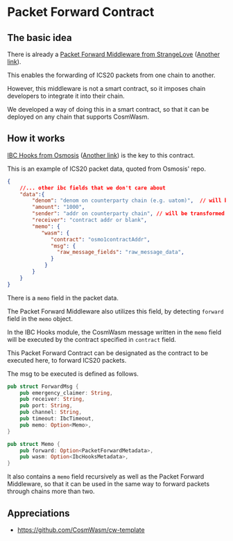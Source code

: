 # Packet Forward Contract

## The basic idea

There is already a [Packet Forward Middleware from StrangeLove](https://github.com/strangelove-ventures/packet-forward-middleware)
([Another link](https://github.com/cosmos/ibc-apps/tree/main/middleware/packet-forward-middleware)).

This enables the forwarding of ICS20 packets from one chain to another.

However, this middleware is not a smart contract, so it imposes chain developers to integrate it into their chain.

We developed a way of doing this in a smart contract, so that it can be deployed on any chain that supports CosmWasm.

## How it works

[IBC Hooks from Osmosis](https://github.com/osmosis-labs/osmosis/tree/main/x/ibc-hooks)
([Another link](https://github.com/cosmos/ibc-apps/tree/main/modules/ibc-hooks)) is the key to this contract.

This is an example of ICS20 packet data, quoted from Osmosis' repo.

```json
{
    //... other ibc fields that we don't care about
    "data":{
        "denom": "denom on counterparty chain (e.g. uatom)",  // will be transformed to the local denom (ibc/...)
        "amount": "1000",
        "sender": "addr on counterparty chain", // will be transformed
        "receiver": "contract addr or blank",
        "memo": {
           "wasm": {
              "contract": "osmo1contractAddr",
              "msg": {
                "raw_message_fields": "raw_message_data",
              }
            }
        }
    }
}
```

There is a `memo` field in the packet data.

The Packet Forward Middleware also utilizes this field, by detecting `forward` field in the `memo` object.

In the IBC Hooks module, the CosmWasm message written in the `memo` field will be executed by the contract specified in `contract` field.

This Packet Forward Contract can be designated as the contract to be executed here, to forward ICS20 packets.

The msg to be executed is defined as follows.

```rust
pub struct ForwardMsg {
    pub emergency_claimer: String,
    pub receiver: String,
    pub port: String,
    pub channel: String,
    pub timeout: IbcTimeout,
    pub memo: Option<Memo>,
}

pub struct Memo {
    pub forward: Option<PacketForwardMetadata>,
    pub wasm: Option<IbcHooksMetadata>,
}
```

It also contains a `memo` field recursively as well as the Packet Forward Middleware, so that it can be used in the same way to forward packets through chains more than two.

## Appreciations

- <https://github.com/CosmWasm/cw-template>
